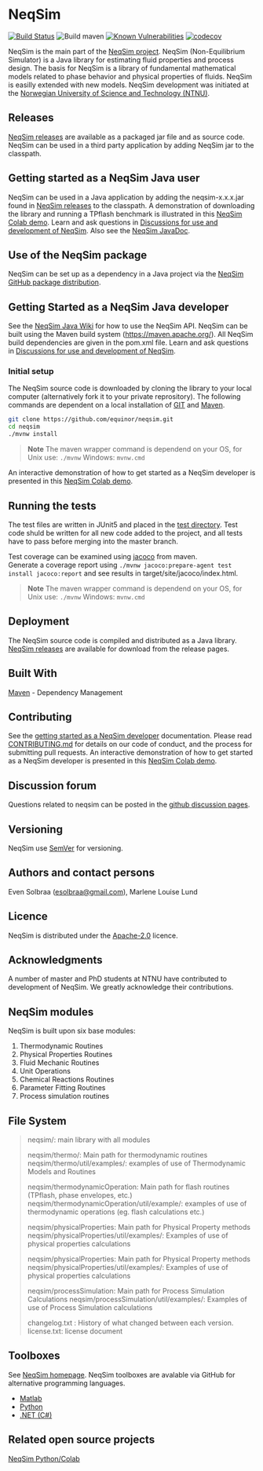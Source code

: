 # NeqSim

[![Build Status](https://neqsim.visualstudio.com/neqsim_cicd/_apis/build/status/neqsim_build?branchName=master)](https://neqsim.visualstudio.com/neqsim_cicd/_build/latest?definitionId=1&branchName=master)
![Build maven](https://github.com/equinor/neqsim/workflows/Build%20maven/badge.svg?branch=master)
[![Known Vulnerabilities](https://snyk.io/test/github/equinor/neqsim/badge.svg)](https://snyk.io/test/github/equinor/neqsim)
[![codecov](https://codecov.io/gh/equinor/neqsim/branch/master/graph/badge.svg?token=IRnbAwRDtc)](https://codecov.io/gh/equinor/neqsim)

NeqSim is the main part of the [NeqSim project](https://equinor.github.io/neqsimhome/). NeqSim (Non-Equilibrium Simulator) is a Java library for estimating fluid properties and process design.
The basis for NeqSim is a library of fundamental mathematical models related to phase behavior and physical properties of fluids.  NeqSim is easilly extended with new models. NeqSim development was initiated at the [Norwegian University of Science and Technology (NTNU)](https://www.ntnu.edu/employees/even.solbraa).

## Releases

[NeqSim releases](https://github.com/equinor/neqsim/releases) are available as a packaged jar file and as source code. NeqSim can be used in a third party application by adding NeqSim jar to the classpath.

## Getting started as a NeqSim Java user

NeqSim can be used in a Java application by adding the neqsim-x.x.x.jar found in [NeqSim releases](https://github.com/equinor/neqsim/releases) to the classpath. A demonstration of downloading the library and running a TPflash  benchmark is illustrated in this [NeqSim Colab demo](https://colab.research.google.com/drive/1XkQ_CrVj2gLTtJvXhFQMWALzXii522CL). Learn and ask questions in [Discussions for use and development of NeqSim](https://github.com/equinor/neqsim/discussions). Also see the [NeqSim JavaDoc](https://htmlpreview.github.io/?https://github.com/equinor/neqsimhome/blob/master/javadoc/site/apidocs/index.html).

## Use of the NeqSim package
NeqSim can be set up as a dependency in a Java project via the [NeqSim GitHub package distribution](https://github.com/equinor/neqsim/packages/42822).

## Getting Started as a NeqSim Java developer

See the [NeqSim Java Wiki](https://github.com/equinor/neqsim/wiki) for how to use the NeqSim API.
NeqSim can be built using the Maven build system (https://maven.apache.org/). All NeqSim build dependencies are given in the pom.xml file. Learn and ask questions in [Discussions for use and development of NeqSim](https://github.com/equinor/neqsim/discussions).

### Initial setup

The NeqSim source code is downloaded by cloning the library to your local computer (alternatively fork it to your private reprository). The following commands are dependent on a local installation of [GIT](https://git-scm.com/) and [Maven](https://maven.apache.org/).

```bash
git clone https://github.com/equinor/neqsim.git
cd neqsim
./mvnw install
```
> **Note**
> The maven wrapper command is dependend on your OS, for Unix use: ```./mvnw```
> Windows:
> ```mvnw.cmd ```

An interactive demonstration of how to get started as a NeqSim developer is presented in this [NeqSim Colab demo](https://colab.research.google.com/drive/1JiszeCxfpcJZT2vejVWuNWGmd9SJdNC7).  

## Running the tests

The test files are written in JUnit5 and placed in the [test directory](https://github.com/equinor/neqsim/tree/master/src/test). Test code shuld be written for all new code added to the project, and all tests have to pass before merging into the master branch.  

Test coverage can be examined using [jacoco](https://www.eclemma.org/jacoco/) from maven.  
Generate a coverage report using `./mvnw jacoco:prepare-agent test install jacoco:report` and see results in target/site/jacoco/index.html.
> **Note**
> The maven wrapper command is dependend on your OS, for Unix use: ```./mvnw```
> Windows:
> ```mvnw.cmd ```


## Deployment

The NeqSim source code is compiled and distributed as a Java library. [NeqSim releases](https://github.com/equinor/neqsim/releases) are available for download from the release pages.

## Built With

[Maven](https://maven.apache.org/) - Dependency Management

## Contributing

See the [getting started as a NeqSim developer](https://github.com/equinor/neqsim/wiki/Getting-started-as-a-NeqSim-developer) documentation. Please read [CONTRIBUTING.md](CONTRIBUTING.md) for details on our code of conduct, and the process for submitting pull requests. An interactive demonstration of how to get started as a NeqSim developer is presented in this [NeqSim Colab demo](https://colab.research.google.com/drive/1JiszeCxfpcJZT2vejVWuNWGmd9SJdNC7).  

## Discussion forum

Questions related to neqsim can be posted in the [github discussion pages](https://github.com/equinor/neqsim/discussions).

## Versioning

NeqSim use [SemVer](https://semver.org/) for versioning.

## Authors and contact persons

Even Solbraa (esolbraa@gmail.com),  Marlene Louise Lund

## Licence

NeqSim is distributed under the [Apache-2.0](https://github.com/equinor/neqsim/blob/master/LICENSE) licence.

## Acknowledgments

A number of master and PhD students at NTNU have contributed to development of NeqSim. We greatly acknowledge their contributions.

## NeqSim modules

NeqSim is built upon six base modules:

1. Thermodynamic Routines
2. Physical Properties Routines
3. Fluid Mechanic Routines
4. Unit Operations
5. Chemical Reactions Routines
6. Parameter Fitting Routines
7. Process simulation routines

## File System

>neqsim/: main library with all modules
>
>neqsim/thermo/: Main path for thermodynamic routines
>neqsim/thermo/util/examples/: examples of use of Thermodynamic Models and Routines
>
>neqsim/thermodynamicOperation: Main path for flash routines (TPflash, phase envelopes, etc.)
>neqsim/thermodynamicOperation/util/example/: examples of use of thermodynamic operations (eg. flash calculations etc.)
>
>neqsim/physicalProperties: Main path for Physical Property methods
>neqsim/physicalProperties/util/examples/: Examples of use of physical properties calculations
>
>neqsim/physicalProperties: Main path for Physical Property methods
>neqsim/physicalProperties/util/examples/: Examples of use of physical properties calculations
>
>neqsim/processSimulation: Main path for Process Simulation Calculations
>neqsim/processSimulation/util/examples/: Examples of use of Process Simulation calculations
>
>changelog.txt : History of what changed between each version.
>license.txt: license document

## Toolboxes

See [NeqSim homepage](https://equinor.github.io/neqsimhome/). NeqSim toolboxes are avalable via GitHub for alternative programming languages.

* [Matlab](https://github.com/equinor/neqsimmatlab)
* [Python](https://github.com/equinor/neqsimpython)
* [.NET (C#)](https://github.com/equinor/neqsimcapeopen)

## Related open source projects

[NeqSim Python/Colab](https://github.com/EvenSol/NeqSim-Colab)
